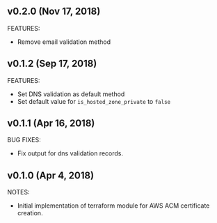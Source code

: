 ## v0.2.0 (Nov 17, 2018)

FEATURES:

* Remove email validation method

## v0.1.2 (Sep 17, 2018)

FEATURES:

* Set DNS validation as default method
* Set default value for `is_hosted_zone_private` to `false`

## v0.1.1 (Apr 16, 2018)

BUG FIXES:

* Fix output for dns validation records.

## v0.1.0 (Apr 4, 2018)

NOTES:

* Initial implementation of terraform module for AWS ACM certificate creation.
